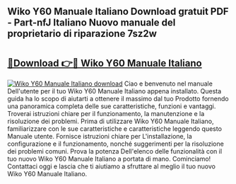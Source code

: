 ## Wiko Y60 Manuale Italiano Download gratuit PDF - Part-nfJ Italiano Nuovo manuale del proprietario di riparazione 7sz2w

# <h2><a href="http://dfbmpv.blite.top/?on=Wiko+Y60+Manuale+Italiano">🔗Download 👉🔴 Wiko Y60 Manuale Italiano</a></h2>

[![Wiko Y60 Manuale Italiano download](https://i.imgur.com/lujVjoI.png)](http://dfbmpv.blite.top/?on=Wiko+Y60+Manuale+Italiano)
Ciao e benvenuto nel manuale Dell'utente per il tuo Wiko Y60 Manuale Italiano appena installato. Questa guida ha lo scopo di aiutarti a ottenere il massimo dal tuo Prodotto fornendo una panoramica completa delle sue caratteristiche, funzioni e vantaggi. Troverai istruzioni chiare per il funzionamento, la manutenzione e la risoluzione dei problemi. Prima di utilizzare Wiko Y60 Manuale Italiano, familiarizzare con le sue caratteristiche e caratteristiche leggendo questo Manuale utente. Fornisce istruzioni chiare per L'installazione, la configurazione e il funzionamento, nonché suggerimenti per la risoluzione dei problemi comuni. Prova la potenza Dell'elenco delle funzionalità con il tuo nuovo Wiko Y60 Manuale Italiano a portata di mano. Cominciamo! Contattaci oggi e lascia che ti aiutiamo a sfruttare al meglio il tuo nuovo Wiko Y60 Manuale Italiano.

